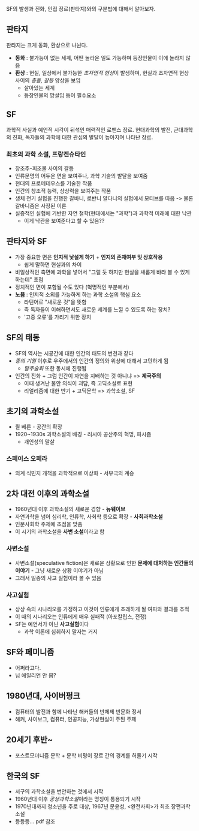 SF의 발생과 진화, 인접 장르(판타지)와의 구분법에 대해서 알아보자.

## 판타지

판타지는 크게 동화, 환상으로 나뉜다.
- **동화** : 불가능이 없는 세계, 어떤 놀라운 일도 가능하며 등장인물이 이에 놀라지 않음
- **환상** : 현실, 일상에서 불가능한 *초자연적 현상*이 발생하며, 현실과 초자연적 현상 사이의 *충돌, 갈등* 양상을 보임
	- 살아있는 세계
	- 등장인물의 망설임 등이 필수요소
## SF

과학적 사실과 예언적 시각이 뒤섞인 매력적인 로맨스 장르.
현대과학의 발전, 근대과학의 진화, 독자들의 과학에 대한 관심의 발달이 높아지며 나타난 장르.
### 최초의 과학 소설, 프랑켄슈타인

- 창조주-피조물 사이의 갈등
- 인류문명의 어두운 면을 보여주나, 과학 기술의 발달을 보여줌
- 현대의 프로메테우스를 기술한 작품
- 인간의 창조적 능력, 상상력을 보여주는 작품
- 생체 전기 실험을 진행한 갈바니, 로반니 알다니의 실험에서 모티브를 따옴 -> 물론 갈바니즘은 사장된 이론
- 실증적인 실험에 기반한 자연 철학(현대에서는 "과학")과 과학적 미래에 대한 낙관
	- 이게 낙관을 보여준다고 할 수 있음??
## 판타지와 SF

- 가장 중요한 면은 **인지적 낯설게 하기** + **인지의 존재여부 및 상호작용**
	- 쉽게 말하면 현실과의 차이
- 비일상적인 측면에 과학을 넣어서 "그럴 듯 하지만 현실을 새롭게 바라 볼 수 있게 하는데" 초점
- 정치적인 면이 포함될 수도 있다 (혁명적인 부분에서)
- **노붐** : 인지적 소외를 가능하게 하는 과학 소설의 핵심 요소
	- 라틴어로 "새로운 것"을 뜻함
	- 즉 독자들이 이해하면서도 새로운 세계를 느낄 수 있도록 하는 장치?
	- '고증 오류'를 가리기 위한 장치

## SF의 태동

- SF의 역사는 시공간에 대한 인간의 태도의 변천과 같다
- *종의 기원* 이후로 우주에서의 인간의 정의와 위상에 대해서 고민하게 됨
	- *탈주술화* 또한 동시에 진행됨
- 인간의 진화 + 그럼 인간이 자연을 지배하는 것 아니냐 => **제국주의**
	- 이때 생겨난 불안 의식이 괴담, 즉 고딕소설로 표현
	- 리얼리즘에 대한 반기 + 고딕문학 => 과학소설, SF
## 초기의 과학소설

- 쥘 베른 - 공간의 확장
- 1920~1930s 과학소설의 배경 - 러시아 공산주의 혁명, 파시즘
	- 개인성의 말살
### 스페이스 오페라

- 외계 식민지 개척을 과학적으로 이상화 - 서부극의 계승
## 2차 대전 이후의 과학소설

- 1960년대 이후 과학소설의 새로운 경향 - **뉴웨이브**
- 자연과학을 넘어 심리학, 인류학, 사회학 등으로 확장 - **사회과학소설**
- 인문사회학 주제에 초점을 맞춤
- 이 시기의 과학소설을 **사변 소설**이라고 함
### 사변소설 

- 사변소설(speculative fiction)은 새로운 상황으로 인한 **문제에 대처하는 인간들의 이야기** - 그냥 새로운 상황 이야기가 아님
- 그래서 일종의 사고 실험이라 볼 수 있음
### 사고실험

- 상상 속의 시나리오를 가정하고 이것이 인류에게 초래하게 될 여파와 결과를 추적
- 이 때의 시나리오는 인류에게 매우 실패적 (아포칼립스, 전쟁)
- SF는 예언서가 아닌 **사고실험**이다
	- 과학 이론에 심취하지 말자는 거지
## SF와 페미니즘

- 어쩌라고다.
- 님 에일리언 안 봄?
## 1980년대, 사이버펑크

- 컴퓨터의 발전과 함께 나타난 해커들의 반체제 반문화 정서
- 해커, 사이보그, 컴퓨터, 인공지능, 가상현실이 주된 주제
## 20세기 후반~

- 포스트모더니즘 문학 + 문학 비평이 장르 간의 경계를 허물기 시작
## 한국의 SF

- 서구의 과학소설을 번안하는 것에서 시작
- 1960년대 이후 *공상과학소설*이라는 명칭이 통용되기 시작
- 1970년대까지 청소년을 주로 대상, 1967년 문윤성, <완전사회>가 최초 장편과학소설
- 등등등... pdf 참조